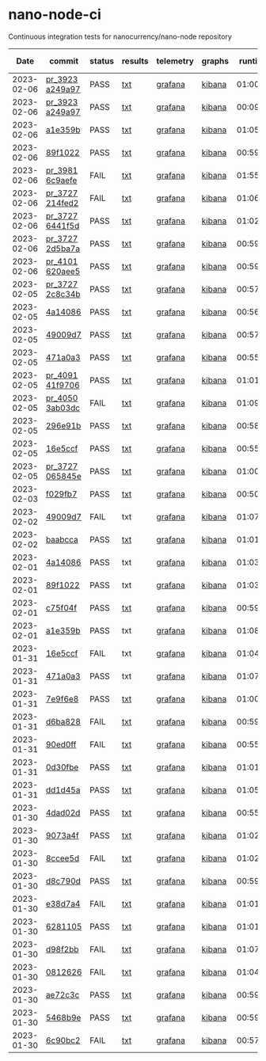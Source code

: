 # nano-node-ci

Continuous integration tests for nanocurrency/nano-node repository

|Date| commit| status | results | telemetry | graphs | runtime | test count | pass count |
|----|----|----|----|----|----|----|----|----|
|2023-02-06|[pr_3923<br>a249a97](https://github.com/nanocurrency/nano-node/pull/3923/commits/a249a9791c5228f704261287bda603031220fae3)| PASS |[txt](https://kutt.bnano.info/a249a9791c5228f704261287bda603031220fae3_result)|[grafana](https://kutt.bnano.info/a249a9791c5228f704261287bda603031220fae3)|[kibana](https://kutt.bnano.info/a249a9791c5228f704261287bda603031220fae3_graphs)|01:00:13 | 23 | 23 |
|2023-02-06|[pr_3923<br>a249a97](https://github.com/nanocurrency/nano-node/pull/3923/commits/a249a9791c5228f704261287bda603031220fae3)| PASS |[txt](https://kutt.bnano.info/a249a9791c5228f704261287bda603031220fae3_result)|[grafana](https://kutt.bnano.info/a249a9791c5228f704261287bda603031220fae3)|[kibana](https://kutt.bnano.info/a249a9791c5228f704261287bda603031220fae3_graphs)|00:09:10 | 1 | 1 |
|2023-02-06|[a1e359b](https://github.com/nanocurrency/nano-node/commit/a1e359bae7a53de665c03b189a0ed9b6865689a6)| PASS |[txt](https://kutt.bnano.info/a1e359bae7a53de665c03b189a0ed9b6865689a6_result)|[grafana](https://kutt.bnano.info/a1e359bae7a53de665c03b189a0ed9b6865689a6)|[kibana](https://kutt.bnano.info/a1e359bae7a53de665c03b189a0ed9b6865689a6_graphs)|01:05:12 | 23 | 23 |
|2023-02-06|[89f1022](https://github.com/nanocurrency/nano-node/commit/89f1022430491b51863fc12695a501da03caa918)| PASS |[txt](https://kutt.bnano.info/89f1022430491b51863fc12695a501da03caa918_result)|[grafana](https://kutt.bnano.info/89f1022430491b51863fc12695a501da03caa918)|[kibana](https://kutt.bnano.info/89f1022430491b51863fc12695a501da03caa918_graphs)|00:59:40 | 23 | 23 |
|2023-02-06|[pr_3981<br>6c9aefe](https://github.com/nanocurrency/nano-node/pull/3981/commits/6c9aefe330ac334a1e146306c8873298f47df2d4)| FAIL |[txt](https://kutt.bnano.info/6c9aefe330ac334a1e146306c8873298f47df2d4_result)|[grafana](https://kutt.bnano.info/6c9aefe330ac334a1e146306c8873298f47df2d4)|[kibana](https://kutt.bnano.info/6c9aefe330ac334a1e146306c8873298f47df2d4_graphs)|01:55:23 | 22 | 13 |
|2023-02-06|[pr_3727<br>214fed2](https://github.com/nanocurrency/nano-node/pull/3727/commits/214fed258a931545a7698e1bfe5e3ae1a91541a0)| FAIL |[txt](https://kutt.bnano.info/214fed258a931545a7698e1bfe5e3ae1a91541a0_result)|[grafana](https://kutt.bnano.info/214fed258a931545a7698e1bfe5e3ae1a91541a0)|[kibana](https://kutt.bnano.info/214fed258a931545a7698e1bfe5e3ae1a91541a0_graphs)|01:06:03 | 23 | 22 |
|2023-02-06|[pr_3727<br>6441f5d](https://github.com/nanocurrency/nano-node/pull/3727/commits/6441f5ddccbfc103bdd454b2fbc6e92a5dc2ac53)| PASS |[txt](https://kutt.bnano.info/6441f5ddccbfc103bdd454b2fbc6e92a5dc2ac53_result)|[grafana](https://kutt.bnano.info/6441f5ddccbfc103bdd454b2fbc6e92a5dc2ac53)|[kibana](https://kutt.bnano.info/6441f5ddccbfc103bdd454b2fbc6e92a5dc2ac53_graphs)|01:02:58 | 23 | 23 |
|2023-02-06|[pr_3727<br>2d5ba7a](https://github.com/nanocurrency/nano-node/pull/3727/commits/2d5ba7afe0d0c47ac41829223cfb156eec4a06db)| PASS |[txt](https://kutt.bnano.info/2d5ba7afe0d0c47ac41829223cfb156eec4a06db_result)|[grafana](https://kutt.bnano.info/2d5ba7afe0d0c47ac41829223cfb156eec4a06db)|[kibana](https://kutt.bnano.info/2d5ba7afe0d0c47ac41829223cfb156eec4a06db_graphs)|00:59:37 | 23 | 23 |
|2023-02-06|[pr_4101<br>620aee5](https://github.com/nanocurrency/nano-node/pull/4101/commits/620aee570befa7132795f55c84e1250585f10aef)| PASS |[txt](https://kutt.bnano.info/620aee570befa7132795f55c84e1250585f10aef_result)|[grafana](https://kutt.bnano.info/620aee570befa7132795f55c84e1250585f10aef)|[kibana](https://kutt.bnano.info/620aee570befa7132795f55c84e1250585f10aef_graphs)|00:59:38 | 23 | 23 |
|2023-02-05|[pr_3727<br>2c8c34b](https://github.com/nanocurrency/nano-node/pull/3727/commits/2c8c34b680e79374afd6872ad2fb3ae95bda7141)| PASS |[txt](https://kutt.bnano.info/2c8c34b680e79374afd6872ad2fb3ae95bda7141_result)|[grafana](https://kutt.bnano.info/2c8c34b680e79374afd6872ad2fb3ae95bda7141)|[kibana](https://kutt.bnano.info/2c8c34b680e79374afd6872ad2fb3ae95bda7141_graphs)|00:57:10 | 22 | 22 |
|2023-02-05|[4a14086](https://github.com/nanocurrency/nano-node/commit/4a14086454d991f6bc4c3f5b0685732682f623dc)| PASS |[txt](https://kutt.bnano.info/4a14086454d991f6bc4c3f5b0685732682f623dc_result)|[grafana](https://kutt.bnano.info/4a14086454d991f6bc4c3f5b0685732682f623dc)|[kibana](https://kutt.bnano.info/4a14086454d991f6bc4c3f5b0685732682f623dc_graphs)|00:56:04 | 23 | 23 |
|2023-02-05|[49009d7](https://github.com/nanocurrency/nano-node/commit/49009d77aedbeeacca686f29d7b9b778f7a013db)| PASS |[txt](https://kutt.bnano.info/49009d77aedbeeacca686f29d7b9b778f7a013db_result)|[grafana](https://kutt.bnano.info/49009d77aedbeeacca686f29d7b9b778f7a013db)|[kibana](https://kutt.bnano.info/49009d77aedbeeacca686f29d7b9b778f7a013db_graphs)|00:57:06 | 23 | 23 |
|2023-02-05|[471a0a3](https://github.com/nanocurrency/nano-node/commit/471a0a347a7f6a3b313f3fce556c5adabcca9bde)| PASS |[txt](https://kutt.bnano.info/471a0a347a7f6a3b313f3fce556c5adabcca9bde_result)|[grafana](https://kutt.bnano.info/471a0a347a7f6a3b313f3fce556c5adabcca9bde)|[kibana](https://kutt.bnano.info/471a0a347a7f6a3b313f3fce556c5adabcca9bde_graphs)|00:55:31 | 23 | 23 |
|2023-02-05|[pr_4091<br>41f9706](https://github.com/nanocurrency/nano-node/pull/4091/commits/41f9706b493504fb1d3ae3ae4fa0e8fd5cedb73e)| PASS |[txt](https://kutt.bnano.info/41f9706b493504fb1d3ae3ae4fa0e8fd5cedb73e_result)|[grafana](https://kutt.bnano.info/41f9706b493504fb1d3ae3ae4fa0e8fd5cedb73e)|[kibana](https://kutt.bnano.info/41f9706b493504fb1d3ae3ae4fa0e8fd5cedb73e_graphs)|01:01:50 | 23 | 23 |
|2023-02-05|[pr_4050<br>3ab03dc](https://github.com/nanocurrency/nano-node/pull/4050/commits/3ab03dce35c4a4a6632f0035f9cdde81a9252da8)| FAIL |[txt](https://kutt.bnano.info/3ab03dce35c4a4a6632f0035f9cdde81a9252da8_result)|[grafana](https://kutt.bnano.info/3ab03dce35c4a4a6632f0035f9cdde81a9252da8)|[kibana](https://kutt.bnano.info/3ab03dce35c4a4a6632f0035f9cdde81a9252da8_graphs)|01:09:40 | 14 | 13 |
|2023-02-05|[296e91b](https://github.com/nanocurrency/nano-node/commit/296e91b921dedc8839e9571da5ec4857849b228f)| PASS |[txt](https://kutt.bnano.info/296e91b921dedc8839e9571da5ec4857849b228f_result)|[grafana](https://kutt.bnano.info/296e91b921dedc8839e9571da5ec4857849b228f)|[kibana](https://kutt.bnano.info/296e91b921dedc8839e9571da5ec4857849b228f_graphs)|00:58:08 | 14 | 14 |
|2023-02-05|[16e5ccf](https://github.com/nanocurrency/nano-node/commit/16e5ccf20977c7e8bb8ef99a4bf9e97c42505e90)| PASS |[txt](https://kutt.bnano.info/16e5ccf20977c7e8bb8ef99a4bf9e97c42505e90_result)|[grafana](https://kutt.bnano.info/16e5ccf20977c7e8bb8ef99a4bf9e97c42505e90)|[kibana](https://kutt.bnano.info/16e5ccf20977c7e8bb8ef99a4bf9e97c42505e90_graphs)|00:55:06 | 23 | 23 |
|2023-02-05|[pr_3727<br>065845e](https://github.com/nanocurrency/nano-node/pull/3727/commits/065845e20afdab58befeb5a3df4e27c89568737a)| PASS |[txt](https://kutt.bnano.info/065845e20afdab58befeb5a3df4e27c89568737a_result)|[grafana](https://kutt.bnano.info/065845e20afdab58befeb5a3df4e27c89568737a)|[kibana](https://kutt.bnano.info/065845e20afdab58befeb5a3df4e27c89568737a_graphs)|01:00:58 | 23 | 23 |
|2023-02-03|[f029fb7](https://github.com/nanocurrency/nano-node/commit/f029fb7c60df64f3247e851cff3dc2e4fa9f54e5)| PASS |[txt](https://kutt.bnano.info/f029fb7c60df64f3247e851cff3dc2e4fa9f54e5_result)|[grafana](https://kutt.bnano.info/f029fb7c60df64f3247e851cff3dc2e4fa9f54e5)|[kibana](https://kutt.bnano.info/f029fb7c60df64f3247e851cff3dc2e4fa9f54e5_graphs)|00:50:11 | 8 | 8 |
|2023-02-02|[49009d7](https://github.com/nanocurrency/nano-node/commit/49009d77aedbeeacca686f29d7b9b778f7a013db)| FAIL |txt|[grafana](https://kutt.bnano.info/49009d77aedbeeacca686f29d7b9b778f7a013db)|[kibana](https://kutt.bnano.info/49009d77aedbeeacca686f29d7b9b778f7a013db_graphs)|01:07:31 | 15 | 14 |
|2023-02-02|[baabcca](https://github.com/nanocurrency/nano-node/commit/baabcca4260566d02815106f4d625f4771cca3df)| PASS |[txt](https://kutt.bnano.info/baabcca4260566d02815106f4d625f4771cca3df_result)|[grafana](https://kutt.bnano.info/baabcca4260566d02815106f4d625f4771cca3df)|[kibana](https://kutt.bnano.info/baabcca4260566d02815106f4d625f4771cca3df_graphs)|01:01:14 | 24 | 24 |
|2023-02-01|[4a14086](https://github.com/nanocurrency/nano-node/commit/4a14086454d991f6bc4c3f5b0685732682f623dc)| PASS |txt|[grafana](https://kutt.bnano.info/4a14086454d991f6bc4c3f5b0685732682f623dc)|[kibana](https://kutt.bnano.info/4a14086454d991f6bc4c3f5b0685732682f623dc_graphs)|01:03:53 | 24 | 24 |
|2023-02-01|[89f1022](https://github.com/nanocurrency/nano-node/commit/89f1022430491b51863fc12695a501da03caa918)| PASS |txt|[grafana](https://kutt.bnano.info/89f1022430491b51863fc12695a501da03caa918)|[kibana](https://kutt.bnano.info/89f1022430491b51863fc12695a501da03caa918_graphs)|01:03:27 | 24 | 24 |
|2023-02-01|[c75f04f](https://github.com/nanocurrency/nano-node/commit/c75f04fcf157276cd72acf90f12bf272f86fcca2)| PASS |[txt](https://kutt.bnano.info/c75f04fcf157276cd72acf90f12bf272f86fcca2_result)|[grafana](https://kutt.bnano.info/c75f04fcf157276cd72acf90f12bf272f86fcca2)|[kibana](https://kutt.bnano.info/c75f04fcf157276cd72acf90f12bf272f86fcca2_graphs)|00:59:39 | 24 | 24 |
|2023-02-01|[a1e359b](https://github.com/nanocurrency/nano-node/commit/a1e359bae7a53de665c03b189a0ed9b6865689a6)| PASS |txt|[grafana](https://kutt.bnano.info/a1e359bae7a53de665c03b189a0ed9b6865689a6)|[kibana](https://kutt.bnano.info/a1e359bae7a53de665c03b189a0ed9b6865689a6_graphs)|01:08:12 | 24 | 24 |
|2023-01-31|[16e5ccf](https://github.com/nanocurrency/nano-node/commit/16e5ccf20977c7e8bb8ef99a4bf9e97c42505e90)| FAIL |txt|[grafana](https://kutt.bnano.info/16e5ccf20977c7e8bb8ef99a4bf9e97c42505e90)|[kibana](https://kutt.bnano.info/16e5ccf20977c7e8bb8ef99a4bf9e97c42505e90_graphs)|01:04:37 | 24 | 23 |
|2023-01-31|[471a0a3](https://github.com/nanocurrency/nano-node/commit/471a0a347a7f6a3b313f3fce556c5adabcca9bde)| PASS |txt|[grafana](https://kutt.bnano.info/471a0a347a7f6a3b313f3fce556c5adabcca9bde)|[kibana](https://kutt.bnano.info/471a0a347a7f6a3b313f3fce556c5adabcca9bde_graphs)|01:07:26 | 24 | 20 |
|2023-01-31|[7e9f6e8](https://github.com/nanocurrency/nano-node/commit/7e9f6e8db54acbef61330355df860a5f9855f3db)| PASS |[txt](https://kutt.bnano.info/7e9f6e8db54acbef61330355df860a5f9855f3db_result)|[grafana](https://kutt.bnano.info/7e9f6e8db54acbef61330355df860a5f9855f3db)|[kibana](https://kutt.bnano.info/7e9f6e8db54acbef61330355df860a5f9855f3db_graphs)|01:00:15 | 24 | 24 |
|2023-01-31|[d6ba828](https://github.com/nanocurrency/nano-node/commit/d6ba8282578a0c57997ed19f874717b57de430b2)| FAIL |[txt](https://kutt.bnano.info/d6ba8282578a0c57997ed19f874717b57de430b2_result)|[grafana](https://kutt.bnano.info/d6ba8282578a0c57997ed19f874717b57de430b2)|[kibana](https://kutt.bnano.info/d6ba8282578a0c57997ed19f874717b57de430b2_graphs)|00:59:29 | 23 | 22 |
|2023-01-31|[90ed0ff](https://github.com/nanocurrency/nano-node/commit/90ed0ffee46ecd9abcf2a53a8673fd44d90719f0)| FAIL |[txt](https://kutt.bnano.info/90ed0ffee46ecd9abcf2a53a8673fd44d90719f0_result)|[grafana](https://kutt.bnano.info/90ed0ffee46ecd9abcf2a53a8673fd44d90719f0)|[kibana](https://kutt.bnano.info/90ed0ffee46ecd9abcf2a53a8673fd44d90719f0_graphs)|00:55:31 | 12 | 11 |
|2023-01-31|[0d30fbe](https://github.com/nanocurrency/nano-node/commit/0d30fbed9b27a4447f2bf9cae0148ed9806677a9)| PASS |[txt](https://kutt.bnano.info/0d30fbed9b27a4447f2bf9cae0148ed9806677a9_result)|[grafana](https://kutt.bnano.info/0d30fbed9b27a4447f2bf9cae0148ed9806677a9)|[kibana](https://kutt.bnano.info/0d30fbed9b27a4447f2bf9cae0148ed9806677a9_graphs)|01:01:59 | 24 | 24 |
|2023-01-31|[dd1d45a](https://github.com/nanocurrency/nano-node/commit/dd1d45a2972cf4bc50fc4b5e277b59ead2d7393e)| PASS |[txt](https://kutt.bnano.info/dd1d45a2972cf4bc50fc4b5e277b59ead2d7393e_result)|[grafana](https://kutt.bnano.info/dd1d45a2972cf4bc50fc4b5e277b59ead2d7393e)|[kibana](https://kutt.bnano.info/dd1d45a2972cf4bc50fc4b5e277b59ead2d7393e_graphs)|01:05:10 | 24 | 24 |
|2023-01-30|[4dad02d](https://github.com/nanocurrency/nano-node/commit/4dad02d26417bea224cf2ab0597cd6189d8abda8)| PASS |[txt](https://kutt.bnano.info/4dad02d26417bea224cf2ab0597cd6189d8abda8_result)|[grafana](https://kutt.bnano.info/4dad02d26417bea224cf2ab0597cd6189d8abda8)|[kibana](https://kutt.bnano.info/4dad02d26417bea224cf2ab0597cd6189d8abda8_graphs)|00:55:14 | 22 | 22 |
|2023-01-30|[9073a4f](https://github.com/nanocurrency/nano-node/commit/9073a4fa0d724514b00f5baeab901fb426042262)| PASS |[txt](https://kutt.bnano.info/9073a4fa0d724514b00f5baeab901fb426042262_result)|[grafana](https://kutt.bnano.info/9073a4fa0d724514b00f5baeab901fb426042262)|[kibana](https://kutt.bnano.info/9073a4fa0d724514b00f5baeab901fb426042262_graphs)|01:02:35 | 24 | 24 |
|2023-01-30|[8ccee5d](https://github.com/nanocurrency/nano-node/commit/8ccee5d59903f9569f9270f80798f52fb281f73b)| FAIL |[txt](https://kutt.bnano.info/8ccee5d59903f9569f9270f80798f52fb281f73b_result)|[grafana](https://kutt.bnano.info/8ccee5d59903f9569f9270f80798f52fb281f73b)|[kibana](https://kutt.bnano.info/8ccee5d59903f9569f9270f80798f52fb281f73b_graphs)|01:02:41 | 24 | 23 |
|2023-01-30|[d8c790d](https://github.com/nanocurrency/nano-node/commit/d8c790df9ca4a3c89b2b41691224e3a415a09fa6)| PASS |[txt](https://kutt.bnano.info/d8c790df9ca4a3c89b2b41691224e3a415a09fa6_result)|[grafana](https://kutt.bnano.info/d8c790df9ca4a3c89b2b41691224e3a415a09fa6)|[kibana](https://kutt.bnano.info/d8c790df9ca4a3c89b2b41691224e3a415a09fa6_graphs)|00:59:51 | 24 | 24 |
|2023-01-30|[e38d7a4](https://github.com/nanocurrency/nano-node/commit/e38d7a4d5c997b77317f274cde195b95c94c5f89)| FAIL |[txt](https://kutt.bnano.info/e38d7a4d5c997b77317f274cde195b95c94c5f89_result)|[grafana](https://kutt.bnano.info/e38d7a4d5c997b77317f274cde195b95c94c5f89)|[kibana](https://kutt.bnano.info/e38d7a4d5c997b77317f274cde195b95c94c5f89_graphs)|01:01:46 | 23 | 22 |
|2023-01-30|[6281105](https://github.com/nanocurrency/nano-node/commit/62811054380185c376df600501d22101b389d975)| PASS |[txt](https://kutt.bnano.info/62811054380185c376df600501d22101b389d975_result)|[grafana](https://kutt.bnano.info/62811054380185c376df600501d22101b389d975)|[kibana](https://kutt.bnano.info/62811054380185c376df600501d22101b389d975_graphs)|01:01:52 | 24 | 24 |
|2023-01-30|[d98f2bb](https://github.com/nanocurrency/nano-node/commit/d98f2bbee137f8cc3fc8a70138ace46c23bd5504)| FAIL |[txt](https://kutt.bnano.info/d98f2bbee137f8cc3fc8a70138ace46c23bd5504_result)|[grafana](https://kutt.bnano.info/d98f2bbee137f8cc3fc8a70138ace46c23bd5504)|[kibana](https://kutt.bnano.info/d98f2bbee137f8cc3fc8a70138ace46c23bd5504_graphs)|01:07:39 | 24 | 23 |
|2023-01-30|[0812626](https://github.com/nanocurrency/nano-node/commit/0812626aee6dfba2a78ab33ac7fae2b987958285)| FAIL |[txt](https://kutt.bnano.info/0812626aee6dfba2a78ab33ac7fae2b987958285_result)|[grafana](https://kutt.bnano.info/0812626aee6dfba2a78ab33ac7fae2b987958285)|[kibana](https://kutt.bnano.info/0812626aee6dfba2a78ab33ac7fae2b987958285_graphs)|01:04:38 | 23 | 22 |
|2023-01-30|[ae72c3c](https://github.com/nanocurrency/nano-node/commit/ae72c3cc1eb576de635b84ef81fce8107b544e50)| PASS |[txt](https://kutt.bnano.info/ae72c3cc1eb576de635b84ef81fce8107b544e50_result)|[grafana](https://kutt.bnano.info/ae72c3cc1eb576de635b84ef81fce8107b544e50)|[kibana](https://kutt.bnano.info/ae72c3cc1eb576de635b84ef81fce8107b544e50_graphs)|00:59:40 | 24 | 24 |
|2023-01-30|[5468b9e](https://github.com/nanocurrency/nano-node/commit/5468b9e40a284407194a4507cb483038a173eaf9)| PASS |[txt](https://kutt.bnano.info/5468b9e40a284407194a4507cb483038a173eaf9_result)|[grafana](https://kutt.bnano.info/5468b9e40a284407194a4507cb483038a173eaf9)|[kibana](https://kutt.bnano.info/5468b9e40a284407194a4507cb483038a173eaf9_graphs)|00:59:35 | 24 | 24 |
|2023-01-30|[6c90bc2](https://github.com/nanocurrency/nano-node/commit/6c90bc220c7f6ff9fe64b1244267dc8d27882d4f)| FAIL |[txt](https://kutt.bnano.info/6c90bc220c7f6ff9fe64b1244267dc8d27882d4f_result)|[grafana](https://kutt.bnano.info/6c90bc220c7f6ff9fe64b1244267dc8d27882d4f)|[kibana](https://kutt.bnano.info/6c90bc220c7f6ff9fe64b1244267dc8d27882d4f_graphs)|00:57:43 | 24 | 23 |

